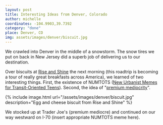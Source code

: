 ```yaml
---
layout: post
title: Interesting Ideas from Denver, Colorado
author: michelle
coordinates: -104.9903,39.7392
category: "done"
place: Denver, CO
img: assets/images/denver/biscuit.jpg
---
```


We crawled into Denver in the middle of a snowstorm. The snow tires we put on back in New Jersey did a superb job of delivering us to our destination.

Over biscuits at [Rise and Shine](https://riseandshinedenver.com/index.html) the next morning (this roadtrip is becoming a tour of really great breakfasts across America), we learned of two interesting things. First, the existence of NUMTOTS ([New Urbanist Memes for Transit-Oriented Teens](https://www.facebook.com/groups/whatwouldjanejacobsdo/)). Second, the idea of "[premium mediocrity](https://www.ribbonfarm.com/2017/08/17/the-premium-mediocre-life-of-maya-millennial/)". 

{% include image.html url="/assets/images/denver/biscuit.jpg" description="Egg and cheese biscuit from Rise and Shine" %}

We stocked up at Trader Joe's (premium mediocre) and continued on our way westward on I-70 (insert appropriate NUMTOTS meme here).